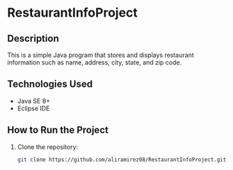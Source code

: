 # RestaurantInfoProject

## Description
This is a simple Java program that stores and displays restaurant information such as name, address, city, state, and zip code.

## Technologies Used
- Java SE 8+
- Eclipse IDE

## How to Run the Project
1. Clone the repository:
   ```sh
   git clone https://github.com/aliramirez08/RestaurantInfoProject.git
